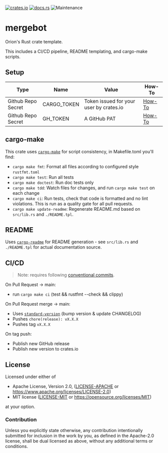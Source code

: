 [![crates.io](https://img.shields.io/crates/v/{{PACKAGE}}.svg)](https://crates.io/crates/{{PACKAGE}})
[![docs.rs](https://docs.rs/{{PACKAGE}}/badge.svg)](https://docs.rs/{{PACKAGE}}/latest)
![Maintenance](https://img.shields.io/badge/maintenance-activly--developed-brightgreen.svg)

# mergebot

Orion's Rust crate template.

This includes a CI/CD pipeline, README templating, and cargo-make scripts.

## Setup
|Type|Name|Value|How-To|
|--|--|--|--|
|Github Repo Secret|CARGO_TOKEN|Token issued for your user by crates.io|[How-To](https://doc.rust-lang.org/cargo/reference/publishing.html#before-your-first-publish)|
|Github Repo Secret|GH_TOKEN|A GitHub PAT|[How-To](https://docs.github.com/en/github/authenticating-to-github/creating-a-personal-access-token)|

## cargo-make
This crate uses [`cargo-make`] for script consistency, in Makefile.toml you'll find:
  - `cargo make fmt`: Format all files according to configured style `rustfmt.toml`
  - `cargo make test`: Run all tests
  - `cargo make doctest`: Run doc tests only
  - `cargo make tdd`: Watch files for changes, and run `cargo make test` on each change
  - `cargo make ci`: Run tests, check that code is formatted and no lint violations.
                     This is run as a quality gate for all pull requests.
  - `cargo make update-readme`: Regenerate README.md based on `src/lib.rs` and `./README.tpl`.

## README
Uses [`cargo-readme`] for README generation -
see `src/lib.rs` and `./README.tpl` for actual documentation source.

## CI/CD
> Note: requires following [conventional commits].

On Pull Request -> main:
  - run `cargo make ci` (test && rustfmt --check && clippy)

On Pull Request merge -> main:
  - Uses [`standard-version`] (bump version & update CHANGELOG)
  - Pushes `chore(release): vX.X.X`
  - Pushes tag `vX.X.X`

On tag push:
  - Publish new GitHub release
  - Publish new version to crates.io

[`cargo-make`]: https://github.com/sagiegurari/cargo-make/
[`cargo-readme`]: https://github.com/livioribeiro/cargo-readme
[`standard-version`]: https://www.npmjs.com/package/standard-version
[conventional commits]: https://www.conventionalcommits.org/en/v1.0.0/

## License

Licensed under either of

* Apache License, Version 2.0, ([LICENSE-APACHE](LICENSE-APACHE) or https://www.apache.org/licenses/LICENSE-2.0)
* MIT license ([LICENSE-MIT](LICENSE-MIT) or https://opensource.org/licenses/MIT)

at your option.

### Contribution

Unless you explicitly state otherwise, any contribution intentionally
submitted for inclusion in the work by you, as defined in the Apache-2.0
license, shall be dual licensed as above, without any additional terms or
conditions.
